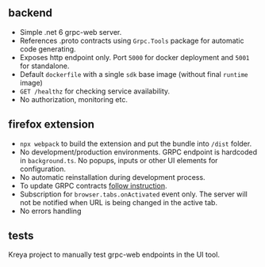 ## backend

- Simple .net 6 grpc-web server.
- References .proto contracts using `Grpc.Tools` package for automatic code generating.
- Exposes http endpoint only. Port `5000` for docker deployment and `5001` for standalone. 
- Default `dockerfile` with a single `sdk` base image (without final `runtime` image)
- `GET /healthz` for checking service availability.
- No authorization, monitoring etc.

## firefox extension

- `npx webpack` to build the extension and put the bundle into `/dist` folder.
- No development/production environments. GRPC endpoint is hardcoded in `background.ts`. No popups, inputs or other UI elements for configuration.
- No automatic reinstallation during development process. 
- To update GRPC contracts [follow instruction](/extension/readme.md).
- Subscription for `browser.tabs.onActivated` event only. The server will not be notified when URL is being changed in the active tab.
- No errors handling

## tests 

Kreya project to manually test grpc-web endpoints in the UI tool.